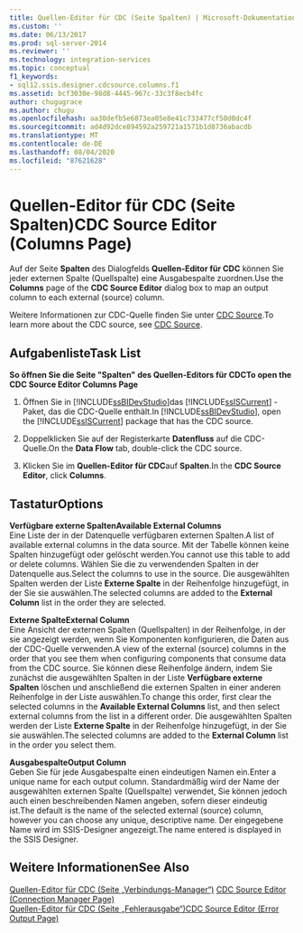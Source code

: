 ```yaml
---
title: Quellen-Editor für CDC (Seite Spalten) | Microsoft-Dokumentation
ms.custom: ''
ms.date: 06/13/2017
ms.prod: sql-server-2014
ms.reviewer: ''
ms.technology: integration-services
ms.topic: conceptual
f1_keywords:
- sql12.ssis.designer.cdcsource.columns.f1
ms.assetid: bcf3030e-98d8-4445-967c-33c3f8ecb4fc
author: chugugrace
ms.author: chugu
ms.openlocfilehash: aa30defb5e6873ea05e8e41c733477cf50d0dc4f
ms.sourcegitcommit: ad4d92dce894592a259721a1571b1d8736abacdb
ms.translationtype: MT
ms.contentlocale: de-DE
ms.lasthandoff: 08/04/2020
ms.locfileid: "87621628"
---
```

# <a name="cdc-source-editor-columns-page"></a><span data-ttu-id="e1128-102">Quellen-Editor für CDC (Seite Spalten)</span><span class="sxs-lookup"><span data-stu-id="e1128-102">CDC Source Editor (Columns Page)</span></span>
  <span data-ttu-id="e1128-103">Auf der Seite **Spalten** des Dialogfelds **Quellen-Editor für CDC** können Sie jeder externen Spalte (Quellspalte) eine Ausgabespalte zuordnen.</span><span class="sxs-lookup"><span data-stu-id="e1128-103">Use the **Columns** page of the **CDC Source Editor** dialog box to map an output column to each external (source) column.</span></span>  
  
 <span data-ttu-id="e1128-104">Weitere Informationen zur CDC-Quelle finden Sie unter [CDC Source](data-flow/cdc-source.md).</span><span class="sxs-lookup"><span data-stu-id="e1128-104">To learn more about the CDC source, see [CDC Source](data-flow/cdc-source.md).</span></span>  
  
## <a name="task-list"></a><span data-ttu-id="e1128-105">Aufgabenliste</span><span class="sxs-lookup"><span data-stu-id="e1128-105">Task List</span></span>  
 <span data-ttu-id="e1128-106">**So öffnen Sie die Seite "Spalten" des Quellen-Editors für CDC**</span><span class="sxs-lookup"><span data-stu-id="e1128-106">**To open the CDC Source Editor Columns Page**</span></span>  
  
1.  <span data-ttu-id="e1128-107">Öffnen Sie in [!INCLUDE[ssBIDevStudio](../includes/ssbidevstudio-md.md)]das [!INCLUDE[ssISCurrent](../includes/ssiscurrent-md.md)] -Paket, das die CDC-Quelle enthält.</span><span class="sxs-lookup"><span data-stu-id="e1128-107">In [!INCLUDE[ssBIDevStudio](../includes/ssbidevstudio-md.md)], open the [!INCLUDE[ssISCurrent](../includes/ssiscurrent-md.md)] package that has the CDC source.</span></span>  
  
2.  <span data-ttu-id="e1128-108">Doppelklicken Sie auf der Registerkarte **Datenfluss** auf die CDC-Quelle.</span><span class="sxs-lookup"><span data-stu-id="e1128-108">On the **Data Flow** tab, double-click the CDC source.</span></span>  
  
3.  <span data-ttu-id="e1128-109">Klicken Sie im **Quellen-Editor für CDC**auf **Spalten**.</span><span class="sxs-lookup"><span data-stu-id="e1128-109">In the **CDC Source Editor**, click **Columns**.</span></span>  
  
## <a name="options"></a><span data-ttu-id="e1128-110">Tastatur</span><span class="sxs-lookup"><span data-stu-id="e1128-110">Options</span></span>  
 <span data-ttu-id="e1128-111">**Verfügbare externe Spalten**</span><span class="sxs-lookup"><span data-stu-id="e1128-111">**Available External Columns**</span></span>  
 <span data-ttu-id="e1128-112">Eine Liste der in der Datenquelle verfügbaren externen Spalten.</span><span class="sxs-lookup"><span data-stu-id="e1128-112">A list of available external columns in the data source.</span></span> <span data-ttu-id="e1128-113">Mit der Tabelle können keine Spalten hinzugefügt oder gelöscht werden.</span><span class="sxs-lookup"><span data-stu-id="e1128-113">You cannot use this table to add or delete columns.</span></span> <span data-ttu-id="e1128-114">Wählen Sie die zu verwendenden Spalten in der Datenquelle aus.</span><span class="sxs-lookup"><span data-stu-id="e1128-114">Select the columns to use in the source.</span></span> <span data-ttu-id="e1128-115">Die ausgewählten Spalten werden der Liste **Externe Spalte** in der Reihenfolge hinzugefügt, in der Sie sie auswählen.</span><span class="sxs-lookup"><span data-stu-id="e1128-115">The selected columns are added to the **External Column** list in the order they are selected.</span></span>  
  
 <span data-ttu-id="e1128-116">**Externe Spalte**</span><span class="sxs-lookup"><span data-stu-id="e1128-116">**External Column**</span></span>  
 <span data-ttu-id="e1128-117">Eine Ansicht der externen Spalten (Quellspalten) in der Reihenfolge, in der sie angezeigt werden, wenn Sie Komponenten konfigurieren, die Daten aus der CDC-Quelle verwenden.</span><span class="sxs-lookup"><span data-stu-id="e1128-117">A view of the external (source) columns in the order that you see them when configuring components that consume data from the CDC source.</span></span> <span data-ttu-id="e1128-118">Sie können diese Reihenfolge ändern, indem Sie zunächst die ausgewählten Spalten in der Liste **Verfügbare externe Spalten** löschen und anschließend die externen Spalten in einer anderen Reihenfolge in der Liste auswählen.</span><span class="sxs-lookup"><span data-stu-id="e1128-118">To change this order, first clear the selected columns in the **Available External Columns** list, and then select external columns from the list in a different order.</span></span> <span data-ttu-id="e1128-119">Die ausgewählten Spalten werden der Liste **Externe Spalte** in der Reihenfolge hinzugefügt, in der Sie sie auswählen.</span><span class="sxs-lookup"><span data-stu-id="e1128-119">The selected columns are added to the **External Column** list in the order you select them.</span></span>  
  
 <span data-ttu-id="e1128-120">**Ausgabespalte**</span><span class="sxs-lookup"><span data-stu-id="e1128-120">**Output Column**</span></span>  
 <span data-ttu-id="e1128-121">Geben Sie für jede Ausgabespalte einen eindeutigen Namen ein.</span><span class="sxs-lookup"><span data-stu-id="e1128-121">Enter a unique name for each output column.</span></span> <span data-ttu-id="e1128-122">Standardmäßig wird der Name der ausgewählten externen Spalte (Quellspalte) verwendet, Sie können jedoch auch einen beschreibenden Namen angeben, sofern dieser eindeutig ist.</span><span class="sxs-lookup"><span data-stu-id="e1128-122">The default is the name of the selected external (source) column, however you can choose any unique, descriptive name.</span></span> <span data-ttu-id="e1128-123">Der eingegebene Name wird im SSIS-Designer angezeigt.</span><span class="sxs-lookup"><span data-stu-id="e1128-123">The name entered is displayed in the SSIS Designer.</span></span>  
  
## <a name="see-also"></a><span data-ttu-id="e1128-124">Weitere Informationen</span><span class="sxs-lookup"><span data-stu-id="e1128-124">See Also</span></span>  
 <span data-ttu-id="e1128-125">[Quellen-Editor für CDC &#40;Seite „Verbindungs-Manager“&#41;](../../2014/integration-services/cdc-source-editor-connection-manager-page.md) </span><span class="sxs-lookup"><span data-stu-id="e1128-125">[CDC Source Editor &#40;Connection Manager Page&#41;](../../2014/integration-services/cdc-source-editor-connection-manager-page.md) </span></span>  
 [<span data-ttu-id="e1128-126">Quellen-Editor für CDC &#40;Seite „Fehlerausgabe“&#41;</span><span class="sxs-lookup"><span data-stu-id="e1128-126">CDC Source Editor &#40;Error Output Page&#41;</span></span>](../../2014/integration-services/cdc-source-editor-error-output-page.md)  
  
  
